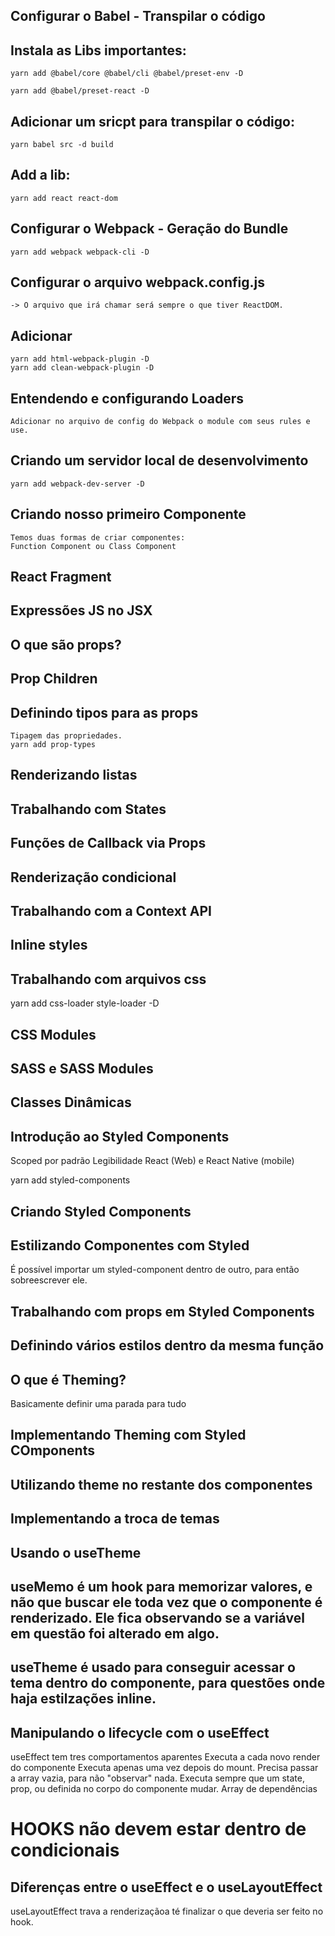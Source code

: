 ## Configurar o Babel - Transpilar o código

## Instala as Libs importantes:
    yarn add @babel/core @babel/cli @babel/preset-env -D

    yarn add @babel/preset-react -D

## Adicionar um sricpt para transpilar o código:
    yarn babel src -d build

## Add a lib:
    yarn add react react-dom



## Configurar o Webpack - Geração do Bundle
    yarn add webpack webpack-cli -D

## Configurar o arquivo webpack.config.js
    -> O arquivo que irá chamar será sempre o que tiver ReactDOM.

## Adicionar 
    yarn add html-webpack-plugin -D
    yarn add clean-webpack-plugin -D

## Entendendo e configurando Loaders
    Adicionar no arquivo de config do Webpack o module com seus rules e use.


## Criando um servidor local de desenvolvimento
 
    yarn add webpack-dev-server -D


## Criando nosso primeiro Componente

    Temos duas formas de criar componentes:
    Function Component ou Class Component




## React Fragment
## Expressões JS no JSX
## O que são props?
## Prop Children
## Definindo tipos para as props
    Tipagem das propriedades.
    yarn add prop-types

## Renderizando listas
## Trabalhando com States
## Funções de Callback via Props
## Renderização condicional
## Trabalhando com a Context API
## Inline styles


## Trabalhando com arquivos css
yarn add css-loader style-loader -D

## CSS Modules
## SASS e SASS Modules
## Classes Dinâmicas

## Introdução ao Styled Components
Scoped por padrão
Legibilidade
React (Web) e React Native (mobile)

yarn add styled-components

## Criando Styled Components

## Estilizando Componentes com Styled
É possível importar um styled-component dentro de outro, 
para então sobreescrever ele.

## Trabalhando com props em Styled Components

## Definindo vários estilos dentro da mesma função

## O que é Theming?
Basicamente definir uma parada para tudo

## Implementando Theming com Styled COmponents

## Utilizando theme no restante dos componentes

## Implementando a troca de temas

## Usando o useTheme



## useMemo é um hook para memorizar valores, e não que buscar ele toda vez que o componente é renderizado. Ele fica observando se a variável em questão foi alterado em algo.


## useTheme é usado para conseguir acessar o tema dentro do componente, para questões onde haja estilzações inline.


## Manipulando o lifecycle com o useEffect
useEffect tem tres comportamentos aparentes
Executa a cada novo render do componente
Executa apenas uma vez depois do mount. Precisa passar a array vazia, para não "observar" nada.
Executa sempre que um state, prop, ou definida no corpo do componente mudar. Array de dependências 

# HOOKS não devem estar dentro de condicionais

## Diferenças entre o useEffect e o useLayoutEffect
useLayoutEffect trava a renderizaçãoa té finalizar o que deveria ser feito no hook.